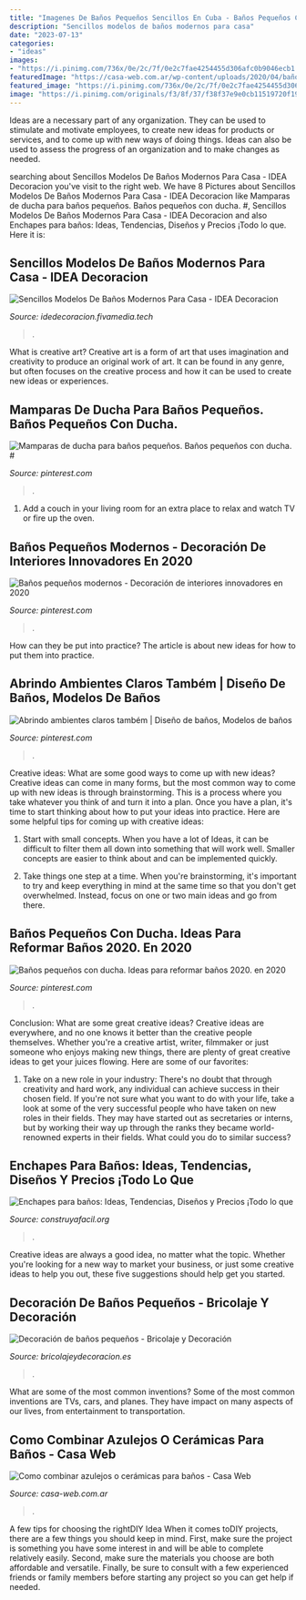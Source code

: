 ```yaml
---
title: "Imagenes De Baños Pequeños Sencillos En Cuba - Baños Pequeños Con Ducha. Ideas Para Reformar Baños 2020. En 2020"
description: "Sencillos modelos de baños modernos para casa"
date: "2023-07-13"
categories:
- "ideas"
images:
- "https://i.pinimg.com/736x/0e/2c/7f/0e2c7fae4254455d306afc0b9046ecb1.jpg"
featuredImage: "https://casa-web.com.ar/wp-content/uploads/2020/04/baño-con-tonos-marrones-moderno.jpg"
featured_image: "https://i.pinimg.com/736x/0e/2c/7f/0e2c7fae4254455d306afc0b9046ecb1.jpg"
image: "https://i.pinimg.com/originals/f3/8f/37/f38f37e9e0cb11519720f19f4a8f7a9f.jpg"
---
```



Ideas are a necessary part of any organization. They can be used to stimulate and motivate employees, to create new ideas for products or services, and to come up with new ways of doing things. Ideas can also be used to assess the progress of an organization and to make changes as needed.

	

		
searching about Sencillos Modelos De Baños Modernos Para Casa - IDEA Decoracion you've visit to the right web. We have 8 Pictures about Sencillos Modelos De Baños Modernos Para Casa - IDEA Decoracion like Mamparas de ducha para baños pequeños. Baños pequeños con ducha. #, Sencillos Modelos De Baños Modernos Para Casa - IDEA Decoracion and also Enchapes para baños: Ideas, Tendencias, Diseños y Precios ¡Todo lo que. Here it is:
		
    
## Sencillos Modelos De Baños Modernos Para Casa - IDEA Decoracion

<img loading=lazy src="https://i.pinimg.com/originals/f3/8f/37/f38f37e9e0cb11519720f19f4a8f7a9f.jpg" onerror="this.onerror=null;this.src='https://tse3.mm.bing.net/th?id=OIP.hiAGrNnSLZtd6nLR14JGZQHaK8&amp;pid=15.1';" alt="Sencillos Modelos De Baños Modernos Para Casa - IDEA Decoracion">

_Source: idedecoracion.fivamedia.tech_

>. 

	

What is creative art?
Creative art is a form of art that uses imagination and creativity to produce an original work of art. It can be found in any genre, but often focuses on the creative process and how it can be used to create new ideas or experiences.

    
## Mamparas De Ducha Para Baños Pequeños. Baños Pequeños Con Ducha. #

<img loading=lazy src="https://i.pinimg.com/736x/1a/57/a0/1a57a0b466a68c1dcc75b096ea40eb42.jpg" onerror="this.onerror=null;this.src='https://tse4.mm.bing.net/th?id=OIP.AyLozDag-iRv5Vt_4B-WBgHaLH&amp;pid=15.1';" alt="Mamparas de ducha para baños pequeños. Baños pequeños con ducha. #">

_Source: pinterest.com_

>. 

	

1. Add a couch in your living room for an extra place to relax and watch TV or fire up the oven.

    
## Baños Pequeños Modernos - Decoración De Interiores Innovadores En 2020

<img loading=lazy src="https://i.pinimg.com/736x/0e/2c/7f/0e2c7fae4254455d306afc0b9046ecb1.jpg" onerror="this.onerror=null;this.src='https://tse3.mm.bing.net/th?id=OIP.x_747KbwNFaeFqX9PJg9BgHaKx&amp;pid=15.1';" alt="Baños pequeños modernos - Decoración de interiores innovadores en 2020">

_Source: pinterest.com_

>. 

	

How can they be put into practice?
The article is about new ideas for how to put them into practice.

    
## Abrindo Ambientes Claros Também | Diseño De Baños, Modelos De Baños

<img loading=lazy src="https://i.pinimg.com/736x/b2/76/b3/b276b3a6438e7b7c50d45e542f999044.jpg" onerror="this.onerror=null;this.src='https://tse3.mm.bing.net/th?id=OIP.HzQPQ4j1GtetwPQ7G-m9KAHaKq&amp;pid=15.1';" alt="Abrindo ambientes claros também | Diseño de baños, Modelos de baños">

_Source: pinterest.com_

>. 

	

Creative ideas: What are some good ways to come up with new ideas?
Creative ideas can come in many forms, but the most common way to come up with new ideas is through brainstorming. This is a process where you take whatever you think of and turn it into a plan. Once you have a plan, it's time to start thinking about how to put your ideas into practice. Here are some helpful tips for coming up with creative ideas:
1) Start with small concepts. When you have a lot of Ideas, it can be difficult to filter them all down into something that will work well. Smaller concepts are easier to think about and can be implemented quickly.

2) Take things one step at a time. When you're brainstorming, it's important to try and keep everything in mind at the same time so that you don't get overwhelmed. Instead, focus on one or two main ideas and go from there.

    
## Baños Pequeños Con Ducha. Ideas Para Reformar Baños 2020. En 2020

<img loading=lazy src="https://i.pinimg.com/originals/be/e9/ea/bee9ea756429fb829b9ceb428d38a6ca.jpg" onerror="this.onerror=null;this.src='https://tse3.mm.bing.net/th?id=OIP.e2UvYdcYuzC80mdiy-pR_gHaNK&amp;pid=15.1';" alt="Baños pequeños con ducha. Ideas para reformar baños 2020. en 2020">

_Source: pinterest.com_

>. 

	

Conclusion: What are some great creative ideas?
Creative ideas are everywhere, and no one knows it better than the creative people themselves. Whether you're a creative artist, writer, filmmaker or just someone who enjoys making new things, there are plenty of great creative ideas to get your juices flowing. Here are some of our favorites: 
1. Take on a new role in your industry: There's no doubt that through creativity and hard work, any individual can achieve success in their chosen field. If you're not sure what you want to do with your life, take a look at some of the very successful people who have taken on new roles in their fields. They may have started out as secretaries or interns, but by working their way up through the ranks they became world-renowned experts in their fields. What could you do to similar success? 


    
## Enchapes Para Baños: Ideas, Tendencias, Diseños Y Precios ¡Todo Lo Que

<img loading=lazy src="https://1.bp.blogspot.com/-MdGcs6jUpIE/Xo_pP9FlU-I/AAAAAAABbqs/bcODIEu-QFk3rqBcyLv3SiCQszKWmUmfwCLcBGAsYHQ/s400/enchape-de-banos-pequenos-02.png" onerror="this.onerror=null;this.src='https://tse3.mm.bing.net/th?id=OIP.WAmDajosm3Q2PmmeA9w7DwAAAA&amp;pid=15.1';" alt="Enchapes para baños: Ideas, Tendencias, Diseños y Precios ¡Todo lo que">

_Source: construyafacil.org_

>. 

	

Creative ideas are always a good idea, no matter what the topic. Whether you're looking for a new way to market your business, or just some creative ideas to help you out, these five suggestions should help get you started.

    
## Decoración De Baños Pequeños - Bricolaje Y Decoración

<img loading=lazy src="https://bricolajeydecoracion.es/wp-content/uploads/2020/06/decoracion-cuarto-bano-pequeno-02.jpg" onerror="this.onerror=null;this.src='https://tse3.mm.bing.net/th?id=OIP.z0upIXLaa68-J3J7EnL-_wHaLH&amp;pid=15.1';" alt="Decoración de baños pequeños - Bricolaje y Decoración">

_Source: bricolajeydecoracion.es_

>. 

	

What are some of the most common inventions?
Some of the most common inventions are TVs, cars, and planes. They have impact on many aspects of our lives, from entertainment to transportation.

    
## Como Combinar Azulejos O Cerámicas Para Baños - Casa Web

<img loading=lazy src="https://casa-web.com.ar/wp-content/uploads/2020/04/baño-con-tonos-marrones-moderno.jpg" onerror="this.onerror=null;this.src='https://tse3.mm.bing.net/th?id=OIP.ZxWa0y1G5mdqV6XDUUcqIQAAAA&amp;pid=15.1';" alt="Como combinar azulejos o cerámicas para baños - Casa Web">

_Source: casa-web.com.ar_

>. 

	

A few tips for choosing the rightDIY Idea
When it comes toDIY projects, there are a few things you should keep in mind. First, make sure the project is something you have some interest in and will be able to complete relatively easily. Second, make sure the materials you choose are both affordable and versatile. Finally, be sure to consult with a few experienced friends or family members before starting any project so you can get help if needed.

